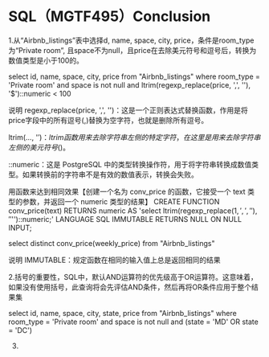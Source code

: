 # SQL（MGTF495）Conclusion

1.从“Airbnb_listings”表中选择d, name, space, city, price，条件是room_type为“Private room”,
且space不为null，且price在去除美元符号和逗号后，转换为数值类型是小于100的。

select id, name, space, city, price
from "Airbnb_listings"
where room_type = 'Private room' and
  space is not null and ltrim(regexp_replace(price, ',', ''), '$')::numeric < 100

说明
regexp_replace(price, ',', '')：这是一个正则表达式替换函数，作用是将price字段中的所有逗号(,)替换为空字符，也就是删除所有逗号。

ltrim(…, '$')：ltrim函数用来去除字符串左侧的特定字符，在这里是用来去除字符串左侧的美元符号($)。

::numeric：这是 PostgreSQL 中的类型转换操作符，用于将字符串转换成数值类型。如果转换前的字符串不是有效的数值表示，转换会失败。

用函数来达到相同效果【创建一个名为 conv_price 的函数，它接受一个 text 类型的参数，并返回一个 numeric 类型的结果】
CREATE FUNCTION conv_price(text) RETURNS numeric
  AS 'select ltrim(regexp_replace($1, ',', ''), ''$'')::numeric;'
  LANGUAGE SQL
  IMMUTABLE
  RETURNS NULL ON NULL INPUT;

select distinct conv_price(weekly_price)
from "Airbnb_listings"

说明
IMMUTABLE：规定函数在相同的输入值上总是返回相同的结果


2.括号的重要性，SQL中，默认AND运算符的优先级高于OR运算符。这意味着，如果没有使用括号，此查询将会先评估AND条件，然后再将OR条件应用于整个结果集

select id, name, space, city, state, price
from "Airbnb_listings"
where room_type = 'Private room' and
  space is not null and (state = 'MD' OR state = 'DC')

3.


  
